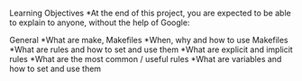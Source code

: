 Learning Objectives
*At the end of this project, you are expected to be able to explain to anyone, without the help of Google:

General
*What are make, Makefiles
*When, why and how to use Makefiles
*What are rules and how to set and use them
*What are explicit and implicit rules
*What are the most common / useful rules
*What are variables and how to set and use them